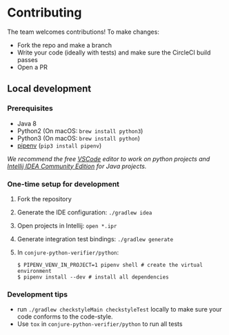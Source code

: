 # Contributing

The team welcomes contributions! To make changes:

- Fork the repo and make a branch
- Write your code (ideally with tests) and make sure the CircleCI build passes
- Open a PR

## Local development

### Prerequisites

- Java 8
- Python2 (On macOS: `brew install python3`)
- Python3 (On macOS: `brew install python`)
- [pipenv](https://github.com/pypa/pipenv) (`pip3 install pipenv`)


_We recommend the free [VSCode](https://code.visualstudio.com/) editor to work on python projects
and [Intellij IDEA Community Edition](https://www.jetbrains.com/idea/) for Java projects._

### One-time setup for development

1. Fork the repository
1. Generate the IDE configuration: `./gradlew idea`
1. Open projects in Intellij: `open *.ipr`
1. Generate integration test bindings: `./gradlew generate`
1. In `conjure-python-verifier/python`:

    ```shell
    $ PIPENV_VENV_IN_PROJECT=1 pipenv shell # create the virtual environment
    $ pipenv install --dev # install all dependencies
    ```

### Development tips

- run `./gradlew checkstyleMain checkstyleTest` locally to make sure your code conforms to the code-style.
- Use `tox` in `conjure-python-verifier/python` to run all tests

